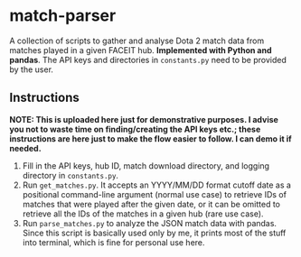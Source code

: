 # match-parser

A collection of scripts to gather and analyse Dota 2 match data from matches played in a given FACEIT hub. **Implemented with Python and pandas**. The API keys and directories in `constants.py` need to be provided by the user.

## Instructions

**NOTE: This is uploaded here just for demonstrative purposes. I advise you not to waste time on finding/creating the API keys etc.; these instructions are here just to make the flow easier to follow. I can demo it if needed.**

1. Fill in the API keys, hub ID, match download directory, and logging directory in `constants.py`.
2. Run `get_matches.py`. It accepts an YYYY/MM/DD format cutoff date as a positional command-line argument (normal use case) to retrieve IDs of matches that were played after the given date, or it can be omitted to retrieve all the IDs of the matches in a given hub (rare use case).
3. Run `parse_matches.py` to analyze the JSON match data with pandas. Since this script is basically used only by me, it prints most of the stuff into terminal, which is fine for personal use here.
